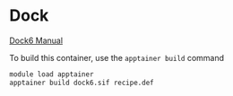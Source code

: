# Dock

[Dock6 Manual](https://dock.compbio.ucsf.edu/DOCK_6/dock6_manual.htm#introduction)

To build this container, use the `apptainer build` command

```bash
module load apptainer
apptainer build dock6.sif recipe.def
``` 
